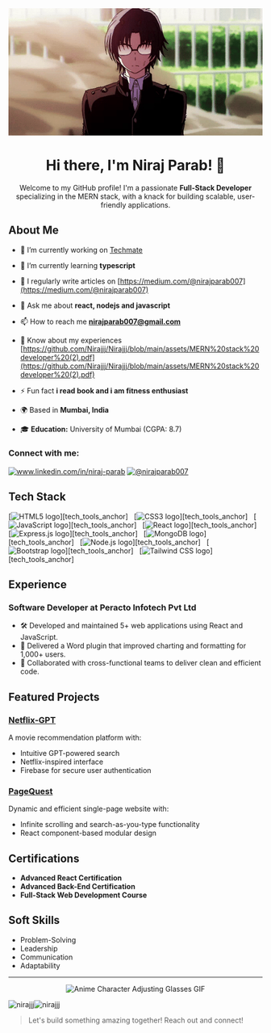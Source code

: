 <!---![Header](https://media.giphy.com/media/v1.Y2lkPTc5MGI3NjExYjJiZGRjYTgyOGM0NTdkYTQ1ZjFiMjY3ZTM3ZTdhNTI5NmYzOTNkNiZjdD1n/QTfX9Ejfra3ZmNxh6B/giphy.gif)
-->
<div align="center">
    <img src="https://github.com/Nirajjj/Nirajjj/blob/main/assets/glasses-anime.gif?raw=true" alt="Anime Character Adjusting Glasses GIF">
    <h1>Hi there, I'm Niraj Parab! 👋</h1>
    <p>Welcome to my GitHub profile! I'm a passionate <strong>Full-Stack Developer</strong> specializing in the MERN stack, with a knack for building scalable, user-friendly applications.</p>
</div>
<!---
# Hi there, I'm Niraj Parab! 👋
Welcome to my GitHub profile! I'm a passionate **Full-Stack Developer** specializing in the MERN stack, with a knack for building scalable, user-friendly applications. 
-->

## About Me

- 🔭 I’m currently working on [Techmate](https://github.com/Nirajjj/DevTinder-web)

- 🌱 I’m currently learning **typescript**

- 📝 I regularly write articles on [https://medium.com/@nirajparab007](https://medium.com/@nirajparab007)

- 💬 Ask me about **react, nodejs and javascript**

- 📫 How to reach me **nirajparab007@gmail.com**

- 📄 Know about my experiences [https://github.com/Nirajjj/Nirajjj/blob/main/assets/MERN%20stack%20developer%20(2).pdf](https://github.com/Nirajjj/Nirajjj/blob/main/assets/MERN%20stack%20developer%20(2).pdf)

- ⚡ Fun fact **i read book and i am fitness enthusiast**
  
- 🌍 Based in **Mumbai, India**
  
- 🎓 **Education:** University of Mumbai (CGPA: 8.7)  


<h3 align="left">Connect with me:</h3>
<p align="left">
<a href="https://linkedin.com/in/www.linkedin.com/in/niraj-parab" target="blank"><img align="center" src="https://raw.githubusercontent.com/rahuldkjain/github-profile-readme-generator/master/src/images/icons/Social/linked-in-alt.svg" alt="www.linkedin.com/in/niraj-parab" height="30" width="40" /></a>
<a href="https://medium.com/@nirajparab007" target="blank"><img align="center" src="https://raw.githubusercontent.com/rahuldkjain/github-profile-readme-generator/master/src/images/icons/Social/medium.svg" alt="@nirajparab007" height="30" width="40" /></a>
</p>



## Tech Stack

<a name="learning-now"></a>
[<img src="https://img.shields.io/badge/HTML5-282C34?logo=html5&logoColor=E34F26" alt="HTML5 logo" title="HTML5" height="25" />][tech_tools_anchor]
&nbsp;
[<img src="https://img.shields.io/badge/CSS3-282C34?logo=css3&logoColor=1572B6" alt="CSS3 logo" title="CSS3" height="25" />][tech_tools_anchor]
&nbsp;
[<img src="https://img.shields.io/badge/JavaScript-282C34?logo=javascript&logoColor=F7DF1E" alt="JavaScript logo" title="JavaScript" height="25" />][tech_tools_anchor]
&nbsp;
[<img src="https://img.shields.io/badge/React-282C34?logo=react&logoColor=61DAFB" alt="React logo" title="React" height="25" />][tech_tools_anchor]
&nbsp;
[<img src="https://img.shields.io/badge/Express.js-282C34?logo=express&logoColor=FFFFFF" alt="Express.js logo" title="Express.js" height="25" />][tech_tools_anchor]
&nbsp;
[<img src="https://img.shields.io/badge/MongoDB-282C34?logo=mongodb&logoColor=47A248" alt="MongoDB logo" title="MongoDB" height="25" />][tech_tools_anchor]
&nbsp;
[<img src="https://img.shields.io/badge/Node.js-282C34?logo=node.js&logoColor=339933" alt="Node.js logo" title="Node.js" height="25" />][tech_tools_anchor]
&nbsp;
[<img src="https://img.shields.io/badge/Bootstrap-282C34?logo=bootstrap&logoColor=7952B3" alt="Bootstrap logo" title="Bootstrap" height="25" />][tech_tools_anchor]
&nbsp;
[<img src="https://img.shields.io/badge/TailwindCSS-282C34?logo=tailwindcss&logoColor=06B6D4" alt="Tailwind CSS logo" title="Tailwind CSS" height="25" />][tech_tools_anchor]
<a name="learning-next"></a>


## Experience

### Software Developer at **Peracto Infotech Pvt Ltd**
- 🛠️ Developed and maintained 5+ web applications using React and JavaScript.
- 🚀 Delivered a Word plugin that improved charting and formatting for 1,000+ users.
- 🤝 Collaborated with cross-functional teams to deliver clean and efficient code.

## Featured Projects

### [Netflix-GPT](https://netflix-gpt-by-niraj.vercel.app)
A movie recommendation platform with:
- Intuitive GPT-powered search
- Netflix-inspired interface
- Firebase for secure user authentication

### [PageQuest](https://main--pagesage.netlify.app)
Dynamic and efficient single-page website with:
- Infinite scrolling and search-as-you-type functionality
- React component-based modular design

## Certifications
- **Advanced React Certification**
- **Advanced Back-End Certification**
- **Full-Stack Web Development Course**

## Soft Skills
- Problem-Solving
- Leadership
- Communication
- Adaptability

---
<!---
![](https://media.giphy.com/media/v1.Y2lkPTc5MGI3NjExNTE1MmNlZjY1NWIwNWEyN2Y5ZGVjNjBjZGRmMjFjNmMzZTkzZjcyZCZjdD1n/3oEjI6SIIHBdRxXI40/giphy.gif)
-->
<div align="center">
    <img src="https://github.com/Nirajjj/Nirajjj/blob/main/assets/fast typing gif.gif?raw=true" alt="Anime Character Adjusting Glasses GIF">
</div>

<p><img align="left" src="https://github-readme-stats.vercel.app/api/top-langs?username=nirajjj&show_icons=true&locale=en&layout=compact" alt="nirajjj" /></p>
<p align="left"> <img src="https://komarev.com/ghpvc/?username=nirajjj&label=Profile%20views&color=0e75b6&style=flat" alt="nirajjj" /> </p>

> Let's build something amazing together! Reach out and connect!
